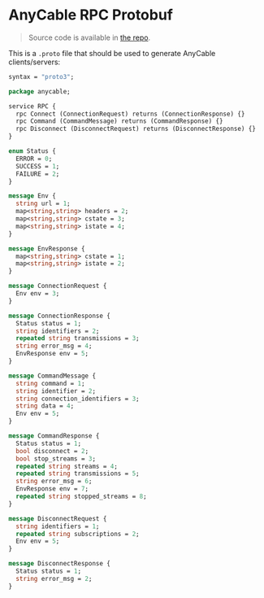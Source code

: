# AnyCable RPC Protobuf

> Source code is available in [the repo](https://github.com/anycable/anycable/blob/master/protos/rpc.proto).

This is a `.proto` file that should be used to generate AnyCable clients/servers:

<!-- TODO: annotate schema -->

```protobuf
syntax = "proto3";

package anycable;

service RPC {
  rpc Connect (ConnectionRequest) returns (ConnectionResponse) {}
  rpc Command (CommandMessage) returns (CommandResponse) {}
  rpc Disconnect (DisconnectRequest) returns (DisconnectResponse) {}
}

enum Status {
  ERROR = 0;
  SUCCESS = 1;
  FAILURE = 2;
}

message Env {
  string url = 1;
  map<string,string> headers = 2;
  map<string,string> cstate = 3;
  map<string,string> istate = 4;
}

message EnvResponse {
  map<string,string> cstate = 1;
  map<string,string> istate = 2;
}

message ConnectionRequest {
  Env env = 3;
}

message ConnectionResponse {
  Status status = 1;
  string identifiers = 2;
  repeated string transmissions = 3;
  string error_msg = 4;
  EnvResponse env = 5;
}

message CommandMessage {
  string command = 1;
  string identifier = 2;
  string connection_identifiers = 3;
  string data = 4;
  Env env = 5;
}

message CommandResponse {
  Status status = 1;
  bool disconnect = 2;
  bool stop_streams = 3;
  repeated string streams = 4;
  repeated string transmissions = 5;
  string error_msg = 6;
  EnvResponse env = 7;
  repeated string stopped_streams = 8;
}

message DisconnectRequest {
  string identifiers = 1;
  repeated string subscriptions = 2;
  Env env = 5;
}

message DisconnectResponse {
  Status status = 1;
  string error_msg = 2;
}
```
